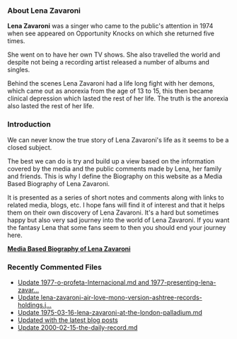 ### About Lena Zavaroni

<p><strong>Lena Zavaroni</strong> was a singer who came to the public's attention in 1974 when see appeared on Opportunity Knocks on which she returned five times.</p>

<p>She went on to have her own TV shows. She also travelled the world and despite not being a recording artist released a number of albums and singles.</p>

<p>Behind the scenes Lena Zavaroni had a life long fight with her demons, which came out as anorexia from the age of 13 to 15, this then became clinical depression which lasted the rest of her life. The truth is the anorexia also lasted the rest of her life.</p>

### Introduction

<p>We can never know the true story of Lena Zavaroni's life as it seems to be a closed subject.</p>

<p>The best we can do is try and build up a view based on the information covered by the media and the public comments made by Lena, her family and friends. This is why I define the Biography on this website as a Media Based Biography of Lena Zavaroni.</p>

<p>It is presented as a series of short notes and comments along with links to related media, blogs, etc. I hope fans will find it of interest and that it helps them on their own discovery of Lena Zavaroni. It's a hard but sometimes happy but also very sad journey into the world of Lena Zavaroni. If you want the fantasy Lena that some fans seem to then you should end your journey here.</p>

<a href="https://fanzoflenazavaroni.github.io/biography/lena-zavaroni/"><strong>Media Based Biography of Lena Zavaroni</strong></a>

### Recently Commented Files

<!-- BLOG-POST-LIST:START -->
- [Update 1977-o-profeta-Internacional.md and 1977-presenting-lena-zavar…](https://github.com/FanzOfLenaZavaroni/fanzoflenazavaroni.github.io/commit/4d21ed076192b8cf540258c39e37e60dcde86a46)
- [Update lena-zavaroni-air-love-mono-version-ashtree-records-holdings.j…](https://github.com/FanzOfLenaZavaroni/fanzoflenazavaroni.github.io/commit/057ea9eb86dbd18e7af6b0167cabf9a9b73057d8)
- [Update 1975-03-16-lena-zavaroni-at-the-london-palladium.md](https://github.com/FanzOfLenaZavaroni/fanzoflenazavaroni.github.io/commit/538c7558d248f41e2bbca5c42c36a757716f5d92)
- [Updated with the latest blog posts](https://github.com/FanzOfLenaZavaroni/fanzoflenazavaroni.github.io/commit/0229185c45d79a517f2b515256d03235ae0d619c)
- [Update 2000-02-15-the-daily-record.md](https://github.com/FanzOfLenaZavaroni/fanzoflenazavaroni.github.io/commit/07eea3f3ba2463d6837b2e0174ef95db4dd06a9e)
<!-- BLOG-POST-LIST:END -->
